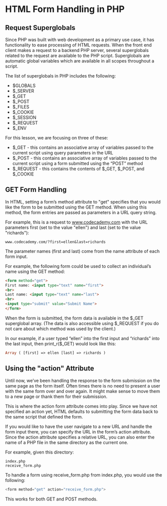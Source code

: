 # HTML Form Handling in PHP

## Request Superglobals

Since PHP was built with web development as a primary use case, it has functionality to ease processing of HTML requests. When the front end client makes a request to a backend PHP server, several superglobals related to the request are available to the PHP script. Superglobals are automatic global variables which are available in all scopes throughout a script.

The list of superglobals in PHP includes the following:
* $GLOBALS
* $_SERVER
* $_GET
* $_POST
* $_FILES
* $_COOKIE
* $_SESSION
* $_REQUEST
* $_ENV

For this lesson, we are focusing on three of these:
* $_GET - this contains an associative array of variables passed to the current script using query parameters in the URL
* $_POST - this contains an associative array of variables passed to the current script using a form submitted using the “POST” method
* $_REQUEST - this contains the contents of $_GET, $_POST, and $_COOKIE

## GET Form Handling

In HTML, setting a form’s method attribute to "get" specifies that you would like the form to be submitted using the GET method. When using this method, the form entries are passed as parameters in a URL query string.

For example, this is a request to www.codecademy.com with the URL parameters first (set to the value "ellen") and last (set to the value "richards"):
```
www.codecademy.com/?first=ellen&last=richards
```

The parameter names (first and last) come from the name attribute of each form input.

For example, the following form could be used to collect an individual’s name using the GET method:
```HTML
<form method="get">
First name: <input type="text" name="first">
<br>
Last name: <input type="text" name="last">
<br>
<input type="submit" value="Submit Name">
</form>
```

When the form is submitted, the form data is available in the $_GET superglobal array. (The data is also accessible using $_REQUEST if you do not care about which method was used by the client.)

In our example, if a user typed “ellen” into the first input and “richards” into the last input, then print_r($_GET) would look like this:
```PHP
Array ( [first] => ellen [last] => richards )
```

## Using the "action" Attribute

Until now, we’ve been handling the response to the form submission on the same page as the form itself. Often times there is no need to present a user with the same form over and over again. It might make sense to move them to a new page or thank them for their submission.

This is where the action form attribute comes into play. Since we have not specified an action yet, HTML defaults to submitting the form data back to the same script that defined the form.

If you would like to have the user navigate to a new URL and handle the form input there, you can specify the URL in the form’s action attribute. Since the action attribute specifies a relative URL, you can also enter the name of a PHP file in the same directory as the current one.

For example, given this directory:
```
index.php
receive_form.php
```

To handle a form using receive_form.php from index.php, you would use the following:
```PHP
<form method="get" action="receive_form.php">
```

This works for both GET and POST methods.
